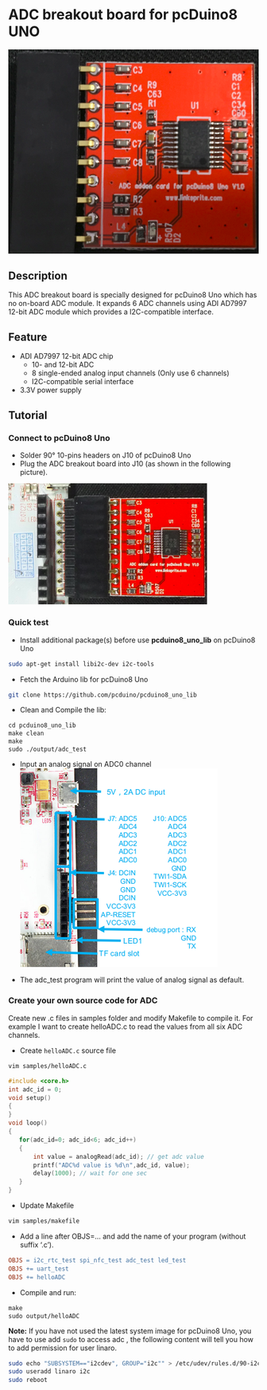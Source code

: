 # ADC breakout board for pcDuino8 UNO
![](../images/adc-module.png)

## Description
This ADC breakout board is specially designed for pcDuino8 Uno which has no on-board ADC module. It expands 6 ADC channels using ADI AD7997 12-bit ADC module which provides a I2C-compatible interface.

## Feature
* ADI AD7997 12-bit ADC chip
  - 10- and 12-bit ADC
  - 8 single-ended analog input channels (Only use 6 channels)
  - I2C-compatible serial interface
* 3.3V power supply

## Tutorial

### Connect to pcDuino8 Uno
* Solder 90° 10-pins headers on J10 of pcDuino8 Uno
* Plug the ADC breakout board into J10 (as shown in the following picture).

<img src="../images/adc-mount.png" title="adc-mount" width=400>

### Quick test
* Install additional package(s) before use **pcduino8_uno_lib** on pcDuino8 Uno
```bash
sudo apt-get install libi2c-dev i2c-tools
```
* Fetch the Arduino lib for pcDuino8 Uno

```bash
git clone https://github.com/pcduino/pcduino8_uno_lib
```
* Clean and Compile the lib:
```
cd pcduino8_uno_lib
make clean
make
sudo ./output/adc_test
```
* Input an analog signal on ADC0 channel
![](../images/p8-j10.png)

* The adc_test program will print the value of analog signal as default.

### Create your own source code for ADC
Create new .c files in samples folder and modify Makefile to compile it. For example I want to create helloADC.c to read the values from all six ADC channels.
* Create `helloADC.c` source file
```
vim samples/helloADC.c
```

```c
#include <core.h>
int adc_id = 0;
void setup()
{
}
void loop()
{
   for(adc_id=0; adc_id<6; adc_id++)
   {
       int value = analogRead(adc_id); // get adc value
       printf("ADC%d value is %d\n",adc_id, value);
       delay(1000); // wait for one sec
   }
}
```
* Update Makefile
```bash
vim samples/makefile
```
* Add a line after OBJS=… and add the name of your program (without suffix ‘.c’).
```makefile
OBJS = i2c_rtc_test spi_nfc_test adc_test led_test
OBJS += uart_test
OBJS += helloADC
```
* Compile and run:
```
make
sudo output/helloADC
```
**Note:** If you have not used the latest system image for pcDuino8 Uno, you have to use add `sudo` to access adc , the following content will tell you how to add permission for user linaro.
```bash
sudo echo "SUBSYSTEM=="i2cdev", GROUP="i2c"" > /etc/udev/rules.d/90-i2c.rules
sudo useradd linaro i2c
sudo reboot
```
